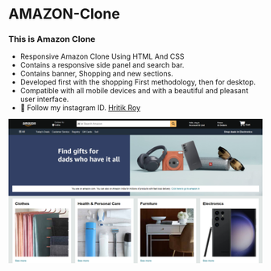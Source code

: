 # AMAZON-Clone
### This is Amazon Clone 
- Responsive Amazon Clone Using HTML And CSS
- Contains a responsive side panel and search bar.
- Contains banner, Shopping and new sections.
- Developed first with the shopping First methodology, then for desktop.
- Compatible with all mobile devices and with a beautiful and pleasant user interface.
- 💙 Follow my instagram ID. [Hritik Roy](https://www.instagram.com/from__the__heart__11?igsh=NDZyNmYzczZ3NTVx)

![preview img](/preview.png)